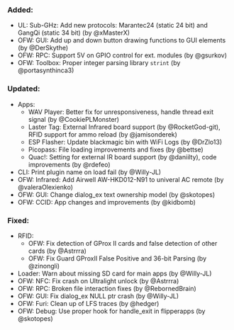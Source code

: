 ### Added:
- UL: Sub-GHz: Add new protocols: Marantec24 (static 24 bit) and GangQi (static 34 bit) (by @xMasterX)
- OFW: GUI: Add up and down button drawing functions to GUI elements (by @DerSkythe)
- OFW: RPC: Support 5V on GPIO control for ext. modules (by @gsurkov)
- OFW: Toolbox: Proper integer parsing library `strint` (by @portasynthinca3)

### Updated:
- Apps:
  - WAV Player: Better fix for unresponsiveness, handle thread exit signal (by @CookiePLMonster)
  - Laster Tag: External Infrared board support (by @RocketGod-git), RFID support for ammo reload (by @jamisonderek)
  - ESP Flasher: Update blackmagic bin with WiFi Logs (by @DrZlo13)
  - Picopass: File loading improvements and fixes (by @bettse)
  - Quac!: Setting for external IR board support (by @daniilty), code improvements (by @rdefeo)
- CLI: Print plugin name on load fail (by @Willy-JL)
- OFW: Infrared: Add Airwell AW-HKD012-N91 to univeral AC remote (by @valeraOlexienko)
- OFW: GUI: Change dialog_ex text ownership model (by @skotopes)
- OFW: CCID: App changes and improvements (by @kidbomb)

### Fixed:
- RFID:
  - OFW: Fix detection of GProx II cards and false detection of other cards (by @Astrrra)
  - OFW: Fix Guard GProxII False Positive and 36-bit Parsing (by @zinongli)
- Loader: Warn about missing SD card for main apps (by @Willy-JL)
- OFW: NFC: Fix crash on Ultralight unlock (by @Astrrra)
- OFW: RPC: Broken file interaction fixes (by @RebornedBrain)
- OFW: GUI: Fix dialog_ex NULL ptr crash (by @Willy-JL)
- OFW: Furi: Clean up of LFS traces (by @hedger)
- OFW: Debug: Use proper hook for handle_exit in flipperapps (by @skotopes)
